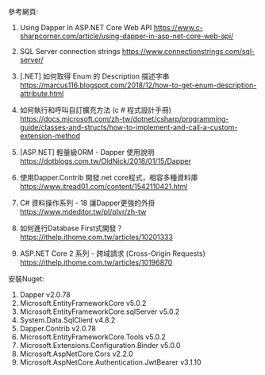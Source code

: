 參考網頁:
1. Using Dapper In ASP.NET Core Web API
https://www.c-sharpcorner.com/article/using-dapper-in-asp-net-core-web-api/

2. SQL Server connection strings
https://www.connectionstrings.com/sql-server/

3. [.NET] 如何取得 Enum 的 Description 描述字串
https://marcus116.blogspot.com/2018/12/how-to-get-enum-description-attribute.html

4. 如何執行和呼叫自訂擴充方法 (c # 程式設計手冊)
https://docs.microsoft.com/zh-tw/dotnet/csharp/programming-guide/classes-and-structs/how-to-implement-and-call-a-custom-extension-method

5. [ASP.NET] 輕量級ORM - Dapper 使用說明
https://dotblogs.com.tw/OldNick/2018/01/15/Dapper

6. 使用Dapper.Contrib 開發.net core程式，相容多種資料庫
https://www.itread01.com/content/1542110421.html

7. C# 資料操作系列 - 18 讓Dapper更強的外掛
https://www.mdeditor.tw/pl/pIvr/zh-tw

8. 如何進行Database First式開發？
https://ithelp.ithome.com.tw/articles/10201333

9. ASP.NET Core 2 系列 - 跨域請求 (Cross-Origin Requests)
https://ithelp.ithome.com.tw/articles/10196870

安裝Nuget:
1. Dapper v2.0.78
2. Microsoft.EntityFrameworkCore v5.0.2
3. Microsoft.EntityFrameworkCore.sqlServer v5.0.2
4. System.Data.SqlClient v4.8.2
5. Dapper.Contrib v2.0.78
6. Microsoft.EntityFrameworkCore.Tools v5.0.2
7. Microsoft.Extensions.Configuration.Binder v5.0.0
8. Microsoft.AspNetCore.Cors v2.2.0
9. Microsoft.AspNetCore.Authentication.JwtBearer v3.1.10
